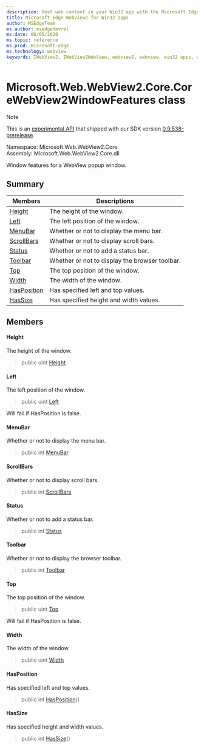 ```yaml
---
description: Host web content in your Win32 app with the Microsoft Edge WebView2 control
title: Microsoft Edge WebView2 for Win32 apps
author: MSEdgeTeam
ms.author: msedgedevrel
ms.date: 06/05/2020
ms.topic: reference
ms.prod: microsoft-edge
ms.technology: webview
keywords: IWebView2, IWebView2WebView, webview2, webview, win32 apps, win32, edge, ICoreWebView2, ICoreWebView2Controller, browser control, edge html
---
```


# Microsoft.Web.WebView2.Core.CoreWebView2WindowFeatures class 

> [!NOTE]
> This is an [experimental API](../../../concepts/versioning.md#experimental-apis) that shipped with our SDK version [0.9.538-prerelease](../../../releasenotes.md#0.9.538).

Namespace: Microsoft.Web.WebView2.Core\
Assembly: Microsoft.Web.WebView2.Core.dll

Window features for a WebView popup window.

## Summary

 Members                        | Descriptions
--------------------------------|---------------------------------------------
[Height](#height) | The height of the window.
[Left](#left) | The left position of the window.
[MenuBar](#menubar) | Whether or not to display the menu bar.
[ScrollBars](#scrollbars) | Whether or not to display scroll bars.
[Status](#status) | Whether or not to add a status bar.
[Toolbar](#toolbar) | Whether or not to display the browser toolbar.
[Top](#top) | The top position of the window.
[Width](#width) | The width of the window.
[HasPosition](#hasposition) | Has specified left and top values.
[HasSize](#hassize) | Has specified height and width values.

## Members

#### Height 

The height of the window.

> public uint [Height](#height)

#### Left 

The left position of the window.

> public uint [Left](#left)

Will fail if HasPosition is false.

#### MenuBar 

Whether or not to display the menu bar.

> public int [MenuBar](#menubar)

#### ScrollBars 

Whether or not to display scroll bars.

> public int [ScrollBars](#scrollbars)

#### Status 

Whether or not to add a status bar.

> public int [Status](#status)

#### Toolbar 

Whether or not to display the browser toolbar.

> public int [Toolbar](#toolbar)

#### Top 

The top position of the window.

> public uint [Top](#top)

Will fail if HasPosition is false.

#### Width 

The width of the window.

> public uint [Width](#width)

#### HasPosition 

Has specified left and top values.

> public int [HasPosition](#hasposition)()

#### HasSize 

Has specified height and width values.

> public int [HasSize](#hassize)()

